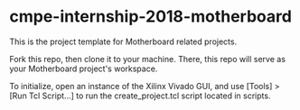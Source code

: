 # cmpe-internship-2018-motherboard

This is the project template for Motherboard related projects. 

Fork this repo, then clone it to your machine. There, this repo will serve as your Motherboard project's workspace.

To initialize, open an instance of the Xilinx Vivado GUI, and use [Tools] > [Run Tcl Script...] to run the create_project.tcl script located in scripts.
